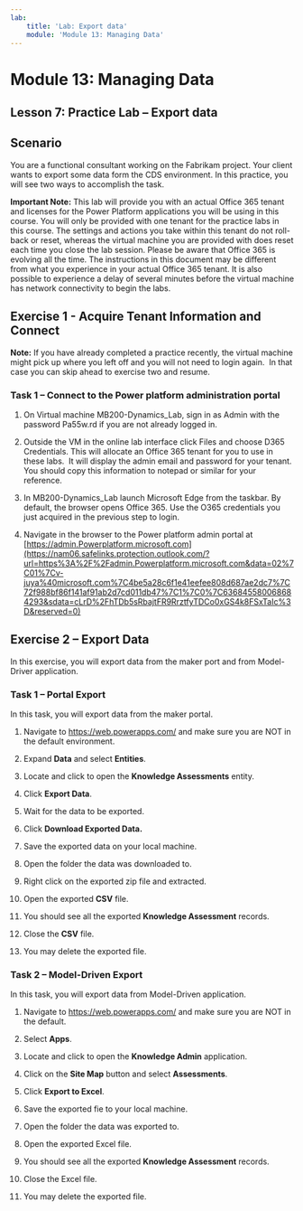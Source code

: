 ```yaml
---
lab:
    title: 'Lab: Export data'
    module: 'Module 13: Managing Data'
---
```


Module 13: Managing Data
=======================

## Lesson 7: Practice Lab – Export data

Scenario
--------

You are a functional consultant working on the Fabrikam project. Your client
wants to export some data form the CDS environment. In this practice, you will
see two ways to accomplish the task.

**Important Note:** This lab will provide you with an actual Office 365 tenant
and licenses for the Power Platform applications you will be using in this
course. You will only be provided with one tenant for the practice labs in this
course. The settings and actions you take within this tenant do not roll-back or
reset, whereas the virtual machine you are provided with does reset each time
you close the lab session. Please be aware that Office 365 is evolving all the time. The
instructions in this document may be different from what you experience in your
actual Office 365 tenant. It is also possible to experience a delay of several
minutes before the virtual machine has network connectivity to begin the labs.

Exercise 1 - Acquire Tenant Information and Connect
---------------------------------------------------

**Note:** If you have already completed a practice recently, the virtual machine
might pick up where you left off and you will not need to login again.  In that
case you can skip ahead to exercise two and resume.

### Task 1 – Connect to the Power platform administration portal

1.  On Virtual machine MB200-Dynamics_Lab, sign in as Admin with the password
    Pa55w.rd if you are not already logged in.

2.  Outside the VM in the online lab interface click Files and choose D365
    Credentials. This will allocate an Office 365 tenant for you to use in these
    labs.  It will display the admin email and password for your tenant.  You
    should copy this information to notepad or similar for your reference.

3.  In MB200-Dynamics_Lab launch Microsoft Edge from the taskbar. By default,
    the browser opens Office 365. Use the O365 credentials you just acquired in
    the previous step to login.

4.  Navigate in the browser to the Power platform admin portal at
    [https://admin.Powerplatform.microsoft.com](https://nam06.safelinks.protection.outlook.com/?url=https%3A%2F%2Fadmin.Powerplatform.microsoft.com&data=02%7C01%7Cv-juya%40microsoft.com%7C4be5a28c6f1e41eefee808d687ae2dc7%7C72f988bf86f141af91ab2d7cd011db47%7C1%7C0%7C636845580068684293&sdata=cLrD%2FhTDb5sRbajtFR9RrztfyTDCo0xGS4k8FSxTaIc%3D&reserved=0)

Exercise 2 – Export Data
------------------------

In this exercise, you will export data from the maker port and from Model-Driver
application.

### Task 1 – Portal Export

In this task, you will export data from the maker portal.

1.  Navigate to <https://web.powerapps.com/> and make sure you are NOT in the
    default environment.

2.  Expand **Data** and select **Entities**.

3.  Locate and click to open the **Knowledge Assessments** entity.

4.  Click **Export Data**.

5.  Wait for the data to be exported.

6.  Click **Download Exported Data.**

7.  Save the exported data on your local machine.

8.  Open the folder the data was downloaded to.

9.  Right click on the exported zip file and extracted.

10. Open the exported **CSV** file.

11. You should see all the exported **Knowledge Assessment** records.

12. Close the **CSV** file.

13. You may delete the exported file.

### Task 2 – Model-Driven Export

In this task, you will export data from Model-Driven application.

1.  Navigate to <https://web.powerapps.com/> and make sure you are NOT in the
    default.

2.  Select **Apps**.

3.  Locate and click to open the **Knowledge Admin** application.

4.  Click on the **Site Map** button and select **Assessments**.

5.  Click **Export to Excel**.

6.  Save the exported fie to your local machine.

7.  Open the folder the data was exported to.

8.  Open the exported Excel file.

9.  You should see all the exported **Knowledge Assessment** records.

10. Close the Excel file.

11. You may delete the exported file.
